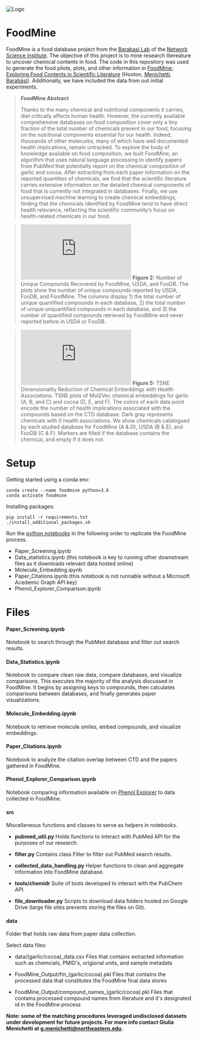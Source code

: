 ![Logo](https://github.com/fhooton/FoodMine/blob/master/images/NetSci_Logo.png)

# FoodMine

FoodMine is a food database project from the [Barabasi Lab](https://www.barabasilab.com/) of the [Network Science Institute](https://www.networkscienceinstitute.org/). The objective of this project is to mine research litereature to uncover chemical contents in food. The code in this repository was used to generate the food pilots, plots, and other information in [FoodMine: Exploring Food Contents in Scientific Literature](https://www.biorxiv.org/content/10.1101/2019.12.17.880062v1) (Hooton, [Menichetti](https://www.barabasilab.com/people/giulia-menichetti), [Barabási](barabasilab.com/people/laszlo-barabasi)). Additionally, we have included the data from out initial experiments.

> **FoodMine Abstract**
> 
> Thanks to the many chemical and nutritional components it carries, diet critically affects human health. However, the currently available comprehensive databases on food composition cover only a tiny fraction of the total number of chemicals present in our food, focusing on the nutritional components essential for our health. Indeed, thousands of other molecules, many of which have well documented health implications, remain untracked. To explore the body of knowledge available on food composition, we built FoodMine, an algorithm that uses natural language processing to identify papers from PubMed that potentially report on the chemical composition of garlic and cocoa. After extracting from each paper information on the reported quantities of chemicals, we find that the scientific literature carries extensive information on the detailed chemical components of food that is currently not integrated in databases. Finally, we use unsupervised machine learning to create chemical embeddings, finding that the chemicals identified by FoodMine tend to have direct health relevance, reflecting the scientific community’s focus on health-related chemicals in our food.

> ![F3](https://github.com/fhooton/FoodMine/blob/master/images/database-comp.pdf)
> **Figure 2:** Number of Unique Compounds Recovered by FoodMine, USDA, and FooDB. The plots show the number of unique compounds reported by USDA, FooDB, and FoodMine. The columns display 1) the total number of unique quantified compounds in each database, 2) the total number of unique unquantified compounds in each database, and 3) the number of quantified compounds retrieved by FoodMine and never reported before in USDA or FooDB.

>![F5](https://github.com/fhooton/FoodMine/blob/master/images/cocoa_TSNE_replot.pdf)
> **Figure 5:** TSNE Dimensionality Reduction of Chemical Embeddings with Health Associations. TSNE plots of Mol2Vec chemical embeddings for garlic (A, B, and C) and cocoa (D, E, and F). The colors of each data point encode the number of health implications associated with the compounds based on the CTD database. Dark gray represents chemicals with 0 health associations. We show chemicals catalogued by each studied database for FoodMine (A & D), USDA (B & E), and FooDB (C & F). Markers are filled if the database contains the chemical, and empty if it does not.

# Setup

Getting started using a conda env:

```shell
conda create --name foodmine python=3.6
conda activate foodmine
```

Installing packages:

```shell
pip install -r requirements.txt
./install_additional_packages.sh
```

Run the [python notebooks](https://jupyter-notebook-beginner-guide.readthedocs.io/en/latest/) in the following order to replicate the FoodMine process.
 - Paper_Screening.ipynb
 - Data_statistics.ipynb (this notebook is key to running other downstream files as it downloads relevant data hosted online)
 - Molecule_Embedding.ipynb
 - Paper_Citations.ipynb (this notebook is not runnable without a Microsoft Acedemic Graph API key)
 - Phenol_Explorer_Comparison.ipynb

# Files

#### Paper_Screening.ipynb
Notebook to search through the PubMed database and filter out search results.

#### Data_Statistics.ipynb
Notebook to compare clean raw data, compare databases, and visualize comparisons. This executes the majority of the analysis discussed in FoodMine. It begins by assigning keys to compounds, then calculates comparisons between databases, and finally generates paper visualizations.

#### Molecule_Embedding.ipynb
Notebook to retrieve molecule smiles, embed compounds, and visualize embeddings.

#### Paper_Citations.ipynb
Notebook to analyze the citation overlap between CTD and the papers gathered in FoodMine.

#### Phenol_Explorer_Comparison.ipynb
Notebook comparing information available on [Phenol Explorer](http://phenol-explorer.eu/) to data collected in FoodMine.

#### src
Miscellaneous functions and classes to serve as helpers in notebooks. 

* **pubmed_util.py**
Holds functions to interact with PubMed API for the purposes of our research.

* **filter.py**
Contains class Filter to filter out PubMed search results.

* **collected_data_handling.py**
Helper functions to clean and aggregate information into FoodMine database.

* **tools/chemidr**
Suite of tools developed to interact with the PubChem API.

* **file_downloader.py**
Scripts to download data folders hosted on Google Drive (large file sites prevents storing the files on Git).

#### data
Folder that holds raw data from paper data collection.

Select data files:

* data/(garlic/cocoa)_data.csv
Files that contains extracted information such as chemcials, PMID's, origional units, and sample metadata

* FoodMine_Output/fm_(garlic/cocoa).pkl
Files that contains the processed data that constitutes the FoodMine final data stores

* FoodMine_Output/compound_names_(garlic/cocoa).pkl
Files that contains processed compound names from literature and it's designated id in the FoodMine process

**Note: some of the matching procedures leveraged undisclosed datasets under development for future projects. For more info contact Giulia Menichetti at g.menichetti@northeastern.edu.**